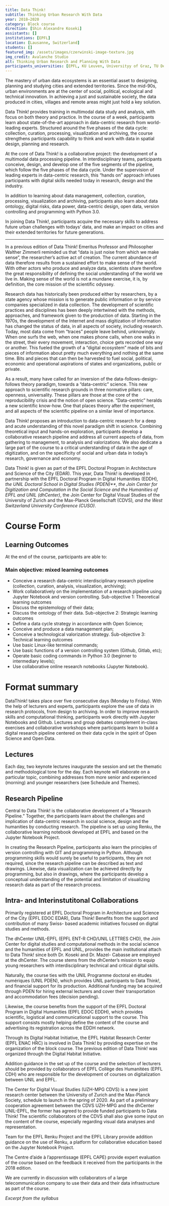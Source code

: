 ```yaml
---
title: Data Think!
subtitle: Thinking Urban Research With Data
year: 2018–2020
category: Block course
direction: [Shin Alexandre Koseki]
assistants: []
institutions: [EPFL]
location: [Lausanne, Switzerland]
students: []
featured_img: /assets/images/czerwinski-image-texture.jpg
img_credit: Avalanche Studio
alt: Thinking Urban Research and Planning With Data
participants_universities: [EPFL, KU Leuven, Universityy of Graz, TU Delft, Humboldt University Berlin, Lund University, Mendrisio, ETH Zurich, University of Bern, University of Lucerne]
---
```


The mastery of urban data ecosystems is an essential asset to designing, planning and studying cities and extended territories. Since the mid-90s, urban environments are at the center of social, political, ecological and technical innovation. In achieving a just and sustainable society, the data produced in cities, villages and remote areas might just hold a key solution.

Data Think! provides training in multimodal data study and analysis, with focus on both theory and practice. In the course of a week, participants learn about state-of-the-art approach in data-centric research from world-leading experts. Structured around the five phases of the data cycle: collection, curation, processing, visualization and archiving, the course strengthens participants capability to think and work with data in spatial design, planning and research.

At the core of Data Think! is a collaborative project: the development of a multimodal data processing pipeline. In interdisciplinary teams, participants conceive, design, and develop one of the five segments of the pipeline, which follow the five phases of the data cycle. Under the supervision of leading experts in data-centric research, this “hands on” approach infuses participants with digital skills needed today in research, design and the industry.

In addition to learning about data management, collection, curation, processing, visualization and archiving, participants also learn about data ontology, digital risks, data power, data-centric design, open data, version controlling and programming with Python 3.0.

In joining Data Think!, participants acquire the necessary skills to address future urban challenges with todays’ data, and make an impact on cities and their extended territories for future generations.

***

In a previous edition of Data Think! Emeritus Professor and Philosopher Walther Zimmerli
reminded us that “data is just noise from which we make sense”, the researcher’s active act of creation. The current abundance of data therefore results from a sustained effort to make sense of the world. With other actors who produce and analyze data, scientists share therefore the great responsibility of defining the social understanding of the world we live in. Making sense of the world is not a mundane exercise, it is, by definition, the core mission of the scientific odyssey.

Research data has historically been produced either by researchers, by a state agency whose mission is to generate public information or by service companies specialized in data collection. The development of scientific practices and disciplines has been deeply intertwined with the methods, approaches, and framework given to the production of data. Starting in the 1970s, the development of the Internet and mass digitization of information has changed the status of data, in all aspects of society, including research. Today, most data come from “traces” people leave behind, unknowingly. When one surfs the web, when one makes phone calls, when one walks in the street, their every movement, interaction, choice gets recorded one way or another. This fueled the growth of a “digital ecosystem” made of bits and pieces of information about pretty much everything and nothing at the same time. Bits and pieces that can then be harvested to fuel social, political, economic and operational aspirations of states and organizations, public or private.

As a result, many have called for an inversion of the data-follows-design-follows theory paradigm, towards a “data-centric” science. This new approach to scientific research grounds in three normative pillars: care, openness, universality. These pillars are those at the core of the reproducibility crisis and the notion of open science. “Data-centric” heralds a new scientific know-how. One that places theory after the experiment, and all aspects of the scientific pipeline on a similar level of importance.

Data Think! proposes an introduction to data-centric research for a deep and acute understanding of this novel paradigm shift in science. Combining theoretical input and hands-on exploration, participants develop a collaborative research pipeline and address all current aspects of data, from gathering to management, to analysis and valorizations. We also dedicate a large part of the course to a critical understanding of data in the age of digitization, and on the specificity of social and urban data in today’s research, governance and economy.

Data Think! is given as part of the EPFL Doctoral Program in Architecture and Science of the City (EDAR). This year, Data Think! is developed in partnership with the EPFL Doctoral Program in Digital Humanities (EDDH)*, the UNIL Doctoral School in Digital Studies (PDEN)**, the Join Center for Digitization and Computation in the Social Science and the Humanities of EPFL and UNIL (dhCenter)*, the Join Center for Digital Visual Studies of the University of Zurich and the Max-Planck Gesellschaft (CDVS)*, and the West Switzerland University Conference (CUSO)*.


# Course Form

## Learning Outcomes

At the end of the course, participants are able to:

### Main objective: mixed learning outcomes
* Conceive a research data-centric interdisciplinary research pipeline (collection, curation, analysis, visualization, archiving);
* Work collaboratively on the implementation of a research pipeline using Jupyter Notebook and version controlling.
Sub-objective 1: Theoretical learning outcomes
* Discuss the epistemology of their data;
* Discuss the ontology of their data.
Sub-objective 2: Strategic learning outcomes
* Define a data cycle strategy in accordance with Open Science;
* Conceive and produce a data management plan;
* Conceive a technological valorization strategy.
Sub-objective 3: Technical learning outcomes
* Use basic Linux-like terminal commands;
* Use basic functions of a version controlling system (Github, Gitlab, etc);
* Operate basic coding commands in Python 3.0 (beginner to intermediary levels);
* Use collaborative online research notebooks (Jupyter Notebook).

# Format summary
DataThink! takes place over five consecutive days (Monday to Friday). With the help of lecturers
and experts, participants explore the use of data in research protocols, from design to archiving. In order to improve research skills and computational thinking, participants work directly with Jupyter Notebooks and Github. Lectures and group debates complement in-class exercises and collaborative workshops where participants learn to build a digital research pipeline centered on their data cycle in the spirit of Open Science and Open Data.

## Lectures
Each day, two keynote lectures inaugurate the session and set the thematic and methodological tone for the day. Each keynote will elaborate on a particular topic, combining addresses from more senior and experienced (morning) and younger researchers (see Schedule and Themes).

## Research Pipeline
Central to Data Think! is the collaborative development of a “Research Pipeline.” Together, the participants learn about the challenges and implication of data-centric research in social science, design and the humanities by conducting research. The pipeline is set up using Renku, the collaborative learning notebook developed at EPFL and based on the Jupyter Notebook Project.

In creating the Research Pipeline, participants also learn the principles of version controlling with GIT and programming in Python. Although programming skills would surely be useful to participants, they are not required, since the research pipeline can be described as text and drawings. Likewise, data visualization can be achieved directly by programming, but also in drawings, where the participants develop a conceptual understanding of the potential and limitation of visualizing research data as part of the research process.

## Intra- and Interinstutitonal Collaborations
Primarily registered at EPFL Doctoral Program in Architecture and Science of the City (EPFL EDOC EDAR), Data Think! Benefits from the support and contribution of many Swiss- based academic initiatives focused on digital studies and methods.

The dhCenter UNIL-EPFL (EPFL ENT-R CHD/UNIL LETTRES CHD), the Join Center for digital studies and computational methods in the social science and the humanities of EPFL and UNIL, provides the main institutional attach to Data Think! since both Dr. Koseki and Dr. Mazel- Cabasse are employed at the dhCenter. The course stems from the dhCenter’s mission to equip young researchers with interdisciplinary technical and critical digital skills.

Naturally, the course ties with the UNIL Programme doctoral en études numériques (UNIL PDEN), which provides UNIL participants to Data Think!, and financial support for its production. Additional funding may be acquired through PDEN for hiring external lecturers and cover their transportation and accommodation fees (decision pending).

Likewise, the course benefits from the support of the EPFL Doctoral Program in Digital Humanities (EPFL EDOC EDDH), which provides scientific, logistical and communicational support to the course. This support consists mostly helping define the content of the course and advertising its registration across the EDDH network.

Through its Digital Habitat Initiative, the EPFL Habitat Research Center (EPFL ENAC HRC) is involved in Data Think! by providing expertise on the organization of the block course. The previous edition of Data Think! was organized through the Digital Habitat Initiative.

Addition guidance in the set up of the course and the selection of lecturers should be provided by collaborators of EPFL Collège des Humanitées (EPFL CDH) who are responsible for the development of courses on digitalization between UNIL and EPFL.

The Center for Digital Visual Studies (UZH-MPG CDVS) is a new joint research center between the University of Zurich and the Max-Planck Society, schedule to launch in the spring of 2020. As part of a preliminary cooperation agreement between the CDVS UZH-MPG and the dhCenter UNIL-EPFL, the former has agreed to provide funded participants to Data Think! The scientific collaborators of the CDVS shall also give some input on the content of the course, especially regarding visual data analyses and representation.

Team for the EPFL Renku Project and the EPFL Library provide addition guidance on the use of Renku, a platform for collaborative education based on the Jupyter Notebook Project.

The Centre d’aide à l’apprentissage (EPFL CAPE) provide expert evaluation of the course based on the feedback it received from the participants in the 2018 edition.

We are currently in discussion with collaborators of a large telecommunication company to use their data and their data infrastructure as part of the course.

*Excerpt from the syllabus*
